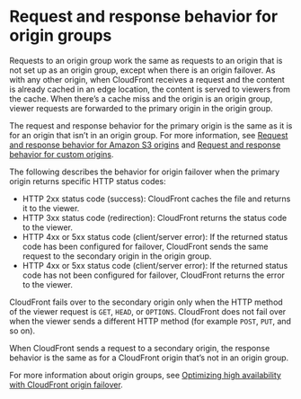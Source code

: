 # Request and response behavior for origin groups<a name="RequestAndResponseBehaviorOriginGroups"></a>

Requests to an origin group work the same as requests to an origin that is not set up as an origin group, except when there is an origin failover\. As with any other origin, when CloudFront receives a request and the content is already cached in an edge location, the content is served to viewers from the cache\. When there’s a cache miss and the origin is an origin group, viewer requests are forwarded to the primary origin in the origin group\.

The request and response behavior for the primary origin is the same as it is for an origin that isn’t in an origin group\. For more information, see [Request and response behavior for Amazon S3 origins](RequestAndResponseBehaviorS3Origin.md) and [Request and response behavior for custom origins](RequestAndResponseBehaviorCustomOrigin.md)\.

The following describes the behavior for origin failover when the primary origin returns specific HTTP status codes:
+ HTTP 2xx status code \(success\): CloudFront caches the file and returns it to the viewer\.
+ HTTP 3xx status code \(redirection\): CloudFront returns the status code to the viewer\.
+ HTTP 4xx or 5xx status code \(client/server error\): If the returned status code has been configured for failover, CloudFront sends the same request to the secondary origin in the origin group\.
+ HTTP 4xx or 5xx status code \(client/server error\): If the returned status code has not been configured for failover, CloudFront returns the error to the viewer\.

CloudFront fails over to the secondary origin only when the HTTP method of the viewer request is `GET`, `HEAD`, or `OPTIONS`\. CloudFront does not fail over when the viewer sends a different HTTP method \(for example `POST`, `PUT`, and so on\)\.

When CloudFront sends a request to a secondary origin, the response behavior is the same as for a CloudFront origin that’s not in an origin group\.

For more information about origin groups, see [Optimizing high availability with CloudFront origin failover](high_availability_origin_failover.md)\.
